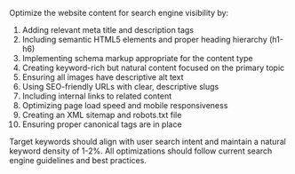 Optimize the website content for search engine visibility by:

1. Adding relevant meta title and description tags
2. Including semantic HTML5 elements and proper heading hierarchy (h1-h6)
3. Implementing schema markup appropriate for the content type
4. Creating keyword-rich but natural content focused on the primary topic
5. Ensuring all images have descriptive alt text
6. Using SEO-friendly URLs with clear, descriptive slugs
7. Including internal links to related content
8. Optimizing page load speed and mobile responsiveness
9. Creating an XML sitemap and robots.txt file
10. Ensuring proper canonical tags are in place

Target keywords should align with user search intent and maintain a natural keyword density of 1-2%.
All optimizations should follow current search engine guidelines and best practices.
